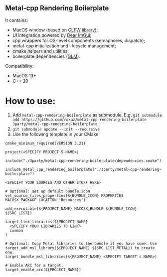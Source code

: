 ## Metal-cpp Rendering Boilerplate

It contains:
- MacOS window (based on [GLFW library](https://github.com/glfw/glfw));
- UI integration powered by [Dear ImGui](https://github.com/ocornut/imgui);
- cpp wrappers for OS-level components (semaphores, dispatch);
- metal-cpp initialization and lifecycle management;
- cmake helpers and utilities;
- boilerplate dependencies ([GLM](https://github.com/g-truc/glm)).

Compatibility:
- MacOS 13+
- C++ 20

# How to use:
1. Add `metal-cpp-rendering-boilerplate` as submodule. E.g. `git submodule add https://github.com/rokuz/metal-cpp-rendering-boilerplate 3party/metal-cpp-rendering-boilerplate`
2. `git submodule update --init --recursive`
3. Use the following template in your CMake
```
cmake_minimum_required(VERSION 3.21)

project(<SPECIFY PROJECT'S NAME>)

include("./3party/metal-cpp-rendering-boilerplate/dependencies.cmake")

include_metal_cpp_rendering_boilerplate("./3party/metal-cpp-rendering-boilerplate")

<SPECIFY YOUR SOURCES AND OTHER STUFF HERE>

# Optional: set up default bundle icon
set_source_files_properties(${BUNDLE_ICON} PROPERTIES MACOSX_PACKAGE_LOCATION "Resources")

add_executable(${PROJECT_NAME} MACOSX_BUNDLE ${BUNDLE_ICON} ${SRC_LIST})

target_link_libraries(${PROJECT_NAME}
  <SPECIFY YOUR LIBRARIES TO LINK>
  common
)

# Optional: Copy Metal libraries to the bundle if you have some. Use target_add_msl_library(${PROJECT_NAME} ${SRC_LIST_METAL}) to create one.
target_bundle_msl_libraries(${PROJECT_NAME} <SPECIFY TARGET's NAME>)

# Enable ARC for a target.
target_enable_arc(${PROJECT_NAME})
```
